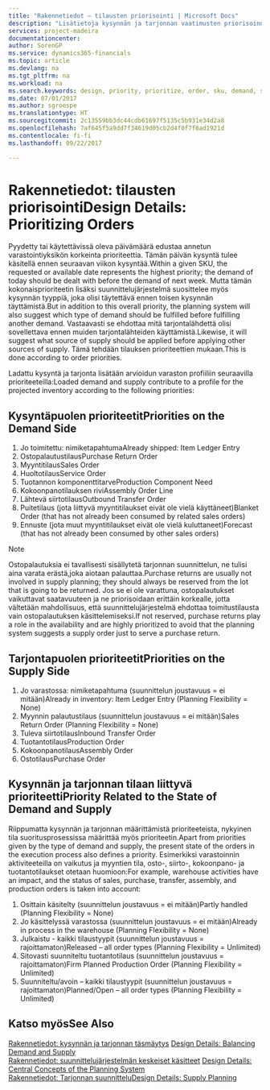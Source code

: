 ```yaml
---
title: "Rakennetiedot – tilausten priorisointi | Microsoft Docs"
description: "Lisätietoja kysynnän ja tarjonnan vaatimusten priorisoinnista."
services: project-madeira
documentationcenter: 
author: SorenGP
ms.service: dynamics365-financials
ms.topic: article
ms.devlang: na
ms.tgt_pltfrm: na
ms.workload: na
ms.search.keywords: design, priority, prioritize, order, sku, demand, supply
ms.date: 07/01/2017
ms.author: sgroespe
ms.translationtype: HT
ms.sourcegitcommit: 2c13559bb3dc44cdb61697f5135c5b931e34d2a8
ms.openlocfilehash: 7af645f5a9dd7f34619d05cb2d4f0f7f8ad1921d
ms.contentlocale: fi-fi
ms.lasthandoff: 09/22/2017

---
```

# <a name="design-details-prioritizing-orders"></a><span data-ttu-id="1fcb9-103">Rakennetiedot: tilausten priorisointi</span><span class="sxs-lookup"><span data-stu-id="1fcb9-103">Design Details: Prioritizing Orders</span></span>
<span data-ttu-id="1fcb9-104">Pyydetty tai käytettävissä oleva päivämäärä edustaa annetun varastointiyksikön korkeinta prioriteettia. Tämän päivän kysyntä tulee käsitellä ennen seuraavan viikon kysyntää.</span><span class="sxs-lookup"><span data-stu-id="1fcb9-104">Within a given SKU, the requested or available date represents the highest priority; the demand of today should be dealt with before the demand of next week.</span></span> <span data-ttu-id="1fcb9-105">Mutta tämän kokonaisprioriteetin lisäksi suunnittelujärjestelmä suosittelee myös kysynnän tyyppiä, joka olisi täytettävä ennen toisen kysynnän täyttämistä.</span><span class="sxs-lookup"><span data-stu-id="1fcb9-105">But in addition to this overall priority, the planning system will also suggest which type of demand should be fulfilled before fulfilling another demand.</span></span> <span data-ttu-id="1fcb9-106">Vastaavasti se ehdottaa mitä tarjontalähdettä olisi sovellettava ennen muiden tarjontalähteiden käyttämistä.</span><span class="sxs-lookup"><span data-stu-id="1fcb9-106">Likewise, it will suggest what source of supply should be applied before applying other sources of supply.</span></span> <span data-ttu-id="1fcb9-107">Tämä tehdään tilauksen prioriteettien mukaan.</span><span class="sxs-lookup"><span data-stu-id="1fcb9-107">This is done according to order priorities.</span></span>  
  
<span data-ttu-id="1fcb9-108">Ladattu kysyntä ja tarjonta lisätään arvioidun varaston profiiliin seuraavilla prioriteeteilla:</span><span class="sxs-lookup"><span data-stu-id="1fcb9-108">Loaded demand and supply contribute to a profile for the projected inventory according to the following priorities:</span></span>  
  
## <a name="priorities-on-the-demand-side"></a><span data-ttu-id="1fcb9-109">Kysyntäpuolen prioriteetit</span><span class="sxs-lookup"><span data-stu-id="1fcb9-109">Priorities on the Demand Side</span></span>  
1. <span data-ttu-id="1fcb9-110">Jo toimitettu: nimiketapahtuma</span><span class="sxs-lookup"><span data-stu-id="1fcb9-110">Already shipped: Item Ledger Entry</span></span>  
2. <span data-ttu-id="1fcb9-111">Ostopalautustilaus</span><span class="sxs-lookup"><span data-stu-id="1fcb9-111">Purchase Return Order</span></span>  
3. <span data-ttu-id="1fcb9-112">Myyntitilaus</span><span class="sxs-lookup"><span data-stu-id="1fcb9-112">Sales Order</span></span>  
4. <span data-ttu-id="1fcb9-113">Huoltotilaus</span><span class="sxs-lookup"><span data-stu-id="1fcb9-113">Service Order</span></span>  
5. <span data-ttu-id="1fcb9-114">Tuotannon komponenttitarve</span><span class="sxs-lookup"><span data-stu-id="1fcb9-114">Production Component Need</span></span>  
6. <span data-ttu-id="1fcb9-115">Kokoonpanotilauksen rivi</span><span class="sxs-lookup"><span data-stu-id="1fcb9-115">Assembly Order Line</span></span>  
7. <span data-ttu-id="1fcb9-116">Lähtevä siirtotilaus</span><span class="sxs-lookup"><span data-stu-id="1fcb9-116">Outbound Transfer Order</span></span>  
8. <span data-ttu-id="1fcb9-117">Puitetilaus (jota liittyvä myyntitilaukset eivät ole vielä käyttäneet)</span><span class="sxs-lookup"><span data-stu-id="1fcb9-117">Blanket Order (that has not already been consumed by related sales orders)</span></span>  
9. <span data-ttu-id="1fcb9-118">Ennuste (jota muut myyntitilaukset eivät ole vielä kuluttaneet)</span><span class="sxs-lookup"><span data-stu-id="1fcb9-118">Forecast (that has not already been consumed by other sales orders)</span></span>  
  
> [!NOTE]  
>  <span data-ttu-id="1fcb9-119">Ostopalautuksia ei tavallisesti sisällytetä tarjonnan suunnittelun, ne tulisi aina varata erästä,joka aiotaan palauttaa.</span><span class="sxs-lookup"><span data-stu-id="1fcb9-119">Purchase returns are usually not involved in supply planning; they should always be reserved from the lot that is going to be returned.</span></span> <span data-ttu-id="1fcb9-120">Jos se ei ole varattuna, ostopalautukset vaikuttavat saatavuuteen ja ne priorisoidaan erittäin korkealle, jotta vältetään mahdollisuus, että suunnittelujärjestelmä ehdottaa toimitustilausta vain ostopalautuksen käsittelemiseksi.</span><span class="sxs-lookup"><span data-stu-id="1fcb9-120">If not reserved, purchase returns play a role in the availability and are highly prioritized to avoid that the planning system suggests a supply order just to serve a purchase return.</span></span>  
  
## <a name="priorities-on-the-supply-side"></a><span data-ttu-id="1fcb9-121">Tarjontapuolen prioriteetit</span><span class="sxs-lookup"><span data-stu-id="1fcb9-121">Priorities on the Supply Side</span></span>  
1. <span data-ttu-id="1fcb9-122">Jo varastossa: nimiketapahtuma (suunnittelun joustavuus = ei mitään)</span><span class="sxs-lookup"><span data-stu-id="1fcb9-122">Already in inventory: Item Ledger Entry (Planning Flexibility = None)</span></span>  
2. <span data-ttu-id="1fcb9-123">Myynnin palautustilaus (suunnittelun joustavuus = ei mitään)</span><span class="sxs-lookup"><span data-stu-id="1fcb9-123">Sales Return Order (Planning Flexibility = None)</span></span>  
3. <span data-ttu-id="1fcb9-124">Tuleva siirtotilaus</span><span class="sxs-lookup"><span data-stu-id="1fcb9-124">Inbound Transfer Order</span></span>  
4. <span data-ttu-id="1fcb9-125">Tuotantotilaus</span><span class="sxs-lookup"><span data-stu-id="1fcb9-125">Production Order</span></span>  
5. <span data-ttu-id="1fcb9-126">Kokoonpanotilaus</span><span class="sxs-lookup"><span data-stu-id="1fcb9-126">Assembly Order</span></span>  
6. <span data-ttu-id="1fcb9-127">Ostotilaus</span><span class="sxs-lookup"><span data-stu-id="1fcb9-127">Purchase Order</span></span>  
  
## <a name="priority-related-to-the-state-of-demand-and-supply"></a><span data-ttu-id="1fcb9-128">Kysynnän ja tarjonnan tilaan liittyvä prioriteetti</span><span class="sxs-lookup"><span data-stu-id="1fcb9-128">Priority Related to the State of Demand and Supply</span></span>  
<span data-ttu-id="1fcb9-129">Riippumatta kysynnän ja tarjonnan määrittämistä prioriteeteista, nykyinen tila suoritusprosessissa määrittää myös prioriteetin.</span><span class="sxs-lookup"><span data-stu-id="1fcb9-129">Apart from priorities given by the type of demand and supply, the present state of the orders in the execution process also defines a priority.</span></span> <span data-ttu-id="1fcb9-130">Esimerkiksi varastoinnin aktiviteeteilla on vaikutus ja myyntien tila, osto-, siirto-, kokoonpano- ja tuotantotilaukset otetaan huomioon:</span><span class="sxs-lookup"><span data-stu-id="1fcb9-130">For example, warehouse activities have an impact, and the status of sales, purchase, transfer, assembly, and production orders is taken into account:</span></span>  
  
1. <span data-ttu-id="1fcb9-131">Osittain käsitelty (suunnittelun joustavuus = ei mitään)</span><span class="sxs-lookup"><span data-stu-id="1fcb9-131">Partly handled (Planning Flexibility = None)</span></span>  
2. <span data-ttu-id="1fcb9-132">Jo käsittelyssä varastossa (suunnittelun joustavuus = ei mitään)</span><span class="sxs-lookup"><span data-stu-id="1fcb9-132">Already in process in the warehouse (Planning Flexibility = None)</span></span>  
3. <span data-ttu-id="1fcb9-133">Julkaistu - kaikki tilaustyypit (suunnittelun joustavuus = rajoittamaton)</span><span class="sxs-lookup"><span data-stu-id="1fcb9-133">Released – all order types (Planning Flexibility = Unlimited)</span></span>  
4. <span data-ttu-id="1fcb9-134">Sitovasti suunniteltu tuotantotilaus (suunnittelun joustavuus = rajoittamaton)</span><span class="sxs-lookup"><span data-stu-id="1fcb9-134">Firm Planned Production Order (Planning Flexibility = Unlimited)</span></span>  
5. <span data-ttu-id="1fcb9-135">Suunniteltu/avoin – kaikki tilaustyypit (suunnittelun joustavuus = rajoittamaton)</span><span class="sxs-lookup"><span data-stu-id="1fcb9-135">Planned/Open – all order types (Planning Flexibility = Unlimited)</span></span>  
  
## <a name="see-also"></a><span data-ttu-id="1fcb9-136">Katso myös</span><span class="sxs-lookup"><span data-stu-id="1fcb9-136">See Also</span></span>  
<span data-ttu-id="1fcb9-137">[Rakennetiedot: kysynnän ja tarjonnan täsmäytys](design-details-balancing-demand-and-supply.md) </span><span class="sxs-lookup"><span data-stu-id="1fcb9-137">[Design Details: Balancing Demand and Supply](design-details-balancing-demand-and-supply.md) </span></span>  
<span data-ttu-id="1fcb9-138">[Rakennetiedot: suunnittelujärjestelmän keskeiset käsitteet](design-details-central-concepts-of-the-planning-system.md) </span><span class="sxs-lookup"><span data-stu-id="1fcb9-138">[Design Details: Central Concepts of the Planning System](design-details-central-concepts-of-the-planning-system.md) </span></span>  
[<span data-ttu-id="1fcb9-139">Rakennetiedot: Tarjonnan suunnittelu</span><span class="sxs-lookup"><span data-stu-id="1fcb9-139">Design Details: Supply Planning</span></span>](design-details-supply-planning.md)
